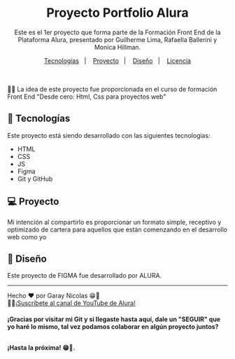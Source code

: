 <h1 align="center"> Proyecto Portfolio Alura </h1>

<p align="center">
Este es el 1er proyecto que forma parte de la Formación Front End de la Plataforma Alura, presentado por Guilherme Lima, Rafaella Ballerini y Monica Hillman.<br/>
</p>

<p align="center">
  <a href="#-tecnologias">Tecnologías</a>&nbsp;&nbsp;&nbsp;|&nbsp;&nbsp;&nbsp;
  <a href="#-proyecto">Proyecto</a>&nbsp;&nbsp;&nbsp;|&nbsp;&nbsp;&nbsp;
  <a href="#-layout">Diseño</a>&nbsp;&nbsp;&nbsp;|&nbsp;&nbsp;&nbsp;
  <a href="#memo-licença">Licencia</a>
</p>

<br>

<br>
🧑‍🚀 La idea de este proyecto fue proporcionada en el curso de formación Front End "Desde cero: Html, Css para proyectos web"

## 🚀 Tecnologías

Este proyecto está siendo desarrollado con las siguientes tecnologías:

- HTML
- CSS
- JS
- Figma
- Git y GitHub

## 💻 Proyecto

Mi intención al compartirlo es proporcionar un formato simple, receptivo y optimizado de cartera para aquellos que están comenzando en el desarrollo web como yo
## 🔖 Diseño
Este proyecto de FIGMA fue desarrollado por ALURA.<br>


---

Hecho ❤️‍ por Garay Nicolas 😁:wave: 
<br>🧑‍🚀[¡Suscríbete al canal de YouTube de Alura!](https://www.youtube.com/@Alura)

<h4> ¡Gracias por visitar mi Git y si llegaste hasta aquí, dale un "SEGUIR" que yo haré lo mismo, tal vez podamos colaborar en algún proyecto juntos?
  <br>
  <br>
<p> ¡Hasta la próxima! 😁🖖.

